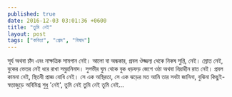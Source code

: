```yaml
---
published: true
date: 2016-12-03 03:01:36 +0600
title: "তুমি নেই"
layout: post
tags: ["কবিতা", "প্রেম", "বিষাদ"]
--- 
```

সূর্য অথবা চাঁদ এবং নাক্ষত্রিক সামগান নেই।
আলো বা অন্ধকার,
প্রবল ঔজ্জল্য থেকে নিকষ সুপ্তি, নেই।
স্রোত নেই, বুকের ভেতর নেই ধরে রাখা সমুদ্রনিনাদ।
সুগভীর ঘুম থেকে বুক ধড়ফড় জেগে ওঠা
অথবা নিদ্রাহীন রাত নেই।
প্রবল কামনা নেই, স্থিতধী প্রাজ্ঞ বোধি নেই।
সে এক অস্থিরতা, সে এক ঝড়ের মত
আমি তার সবটা জানিনা, বুঝিনা কিছুই-
স্বত্তাজুড়ে অবিমিশ্র শুধু 'নেই',
তুমি নেই
তুমি নেই
তুমি নেই...